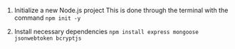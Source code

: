 1. Initialize a new Node.js project
This is done through the terminal with the command `npm init -y`

1. Install necessary dependencies
`npm install express mongoose jsonwebtoken bcryptjs`
